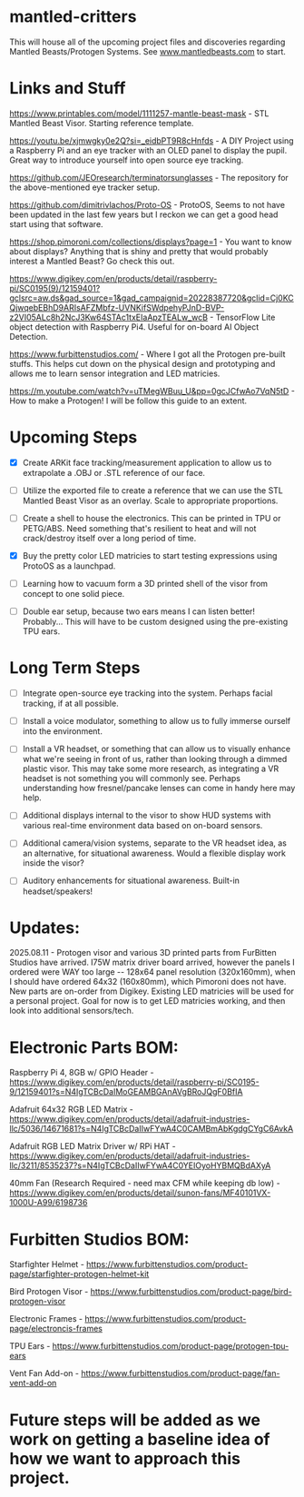 # mantled-critters
This will house all of the upcoming project files and discoveries regarding Mantled Beasts/Protogen Systems. See www.mantledbeasts.com to start.

# Links and Stuff
https://www.printables.com/model/1111257-mantle-beast-mask - STL Mantled Beast Visor. Starting reference template.

https://youtu.be/xjmwgky0e2Q?si=_eidbPT9R8cHnfds - A DIY Project using a Raspberry Pi and an eye tracker with an OLED panel to display the pupil. Great way to introduce yourself into open source eye tracking.

https://github.com/JEOresearch/terminatorsunglasses - The repository for the above-mentioned eye tracker setup.

https://github.com/dimitrivlachos/Proto-OS - ProtoOS, Seems to not have been updated in the last few years but I reckon we can get a good head start using that software.

https://shop.pimoroni.com/collections/displays?page=1 - You want to know about displays? Anything that is shiny and pretty that would probably interest a Mantled Beast? Go check this out.

https://www.digikey.com/en/products/detail/raspberry-pi/SC0195(9)/12159401?gclsrc=aw.ds&gad_source=1&gad_campaignid=20228387720&gclid=Cj0KCQjwqebEBhD9ARIsAFZMbfz-UVNKifSWdpehyPJnD-BVP-z2VI05ALc8h2NcJ3Kw64STAc1txEIaApzTEALw_wcB - TensorFlow Lite object detection with Raspberry Pi4. Useful for on-board AI Object Detection.

https://www.furbittenstudios.com/ - Where I got all the Protogen pre-built stuffs. This helps cut down on the physical design and prototyping and allows me to learn sensor integration and LED matricies.

https://m.youtube.com/watch?v=uTMegWBuu_U&pp=0gcJCfwAo7VqN5tD - How to make a Protogen! I will be follow this guide to an extent.

# Upcoming Steps
- [x] Create ARKit face tracking/measurement application to allow us to extrapolate a .OBJ or .STL reference of our face.

- [ ] Utilize the exported file to create a reference that we can use the STL Mantled Beast Visor as an overlay. Scale to appropriate proportions.

- [ ] Create a shell to house the electronics. This can be printed in TPU or PETG/ABS. Need something that's resilient to heat and will not crack/destroy itself over a long period of time.

- [x] Buy the pretty color LED matricies to start testing expressions using ProtoOS as a launchpad.

- [ ] Learning how to vacuum form a 3D printed shell of the visor from concept to one solid piece.

- [ ] Double ear setup, because two ears means I can listen better! Probably... This will have to be custom designed using the pre-existing TPU ears.

# Long Term Steps
- [ ] Integrate open-source eye tracking into the system. Perhaps facial tracking, if at all possible.

- [ ] Install a voice modulator, something to allow us to fully immerse ourself into the environment.

- [ ] Install a VR headset, or something that can allow us to visually enhance what we're seeing in front of us, rather than looking through a dimmed plastic visor.
This may take some more research, as integrating a VR headset is not something you will commonly see. Perhaps understanding how fresnel/pancake lenses can come in handy here may help.

- [ ] Additional displays internal to the visor to show HUD systems with various real-time environment data based on on-board sensors.

- [ ] Additional camera/vision systems, separate to the VR headset idea, as an alternative, for situational awareness. Would a flexible display work inside the visor?

- [ ] Auditory enhancements for situational awareness. Built-in headset/speakers!

# Updates:
2025.08.11 - Protogen visor and various 3D printed parts from FurBitten Studios have arrived. I75W matrix driver board arrived, however the panels I ordered were WAY too large -- 128x64 panel resolution (320x160mm), when I should have ordered 64x32 (160x80mm), which Pimoroni does not have. New parts are on-order from Digikey. Existing LED matricies will be used for a personal project. Goal for now is to get LED matricies working, and then look into additional sensors/tech.

# Electronic Parts BOM:
Raspberry Pi 4, 8GB w/ GPIO Header - https://www.digikey.com/en/products/detail/raspberry-pi/SC0195-9/12159401?s=N4IgTCBcDaIMoGEAMBGAnAVgBRoJQgF0BfIA

Adafruit 64x32 RGB LED Matrix - https://www.digikey.com/en/products/detail/adafruit-industries-llc/5036/14671681?s=N4IgTCBcDaIIwFYwA4C0CAMBmAbKgdgCYgC6AvkA

Adafruit RGB LED Matrix Driver w/ RPi HAT - https://www.digikey.com/en/products/detail/adafruit-industries-llc/3211/8535237?s=N4IgTCBcDaIIwFYwA4C0YEIOyoHYBMQBdAXyA

40mm Fan (Research Required - need max CFM while keeping db low) - https://www.digikey.com/en/products/detail/sunon-fans/MF40101VX-1000U-A99/6198736

# Furbitten Studios BOM:
Starfighter Helmet - https://www.furbittenstudios.com/product-page/starfighter-protogen-helmet-kit

Bird Protogen Visor - https://www.furbittenstudios.com/product-page/bird-protogen-visor

Electronic Frames - https://www.furbittenstudios.com/product-page/electroncis-frames

TPU Ears - https://www.furbittenstudios.com/product-page/protogen-tpu-ears

Vent Fan Add-on - https://www.furbittenstudios.com/product-page/fan-vent-add-on

# Future steps will be added as we work on getting a baseline idea of how we want to approach this project.
